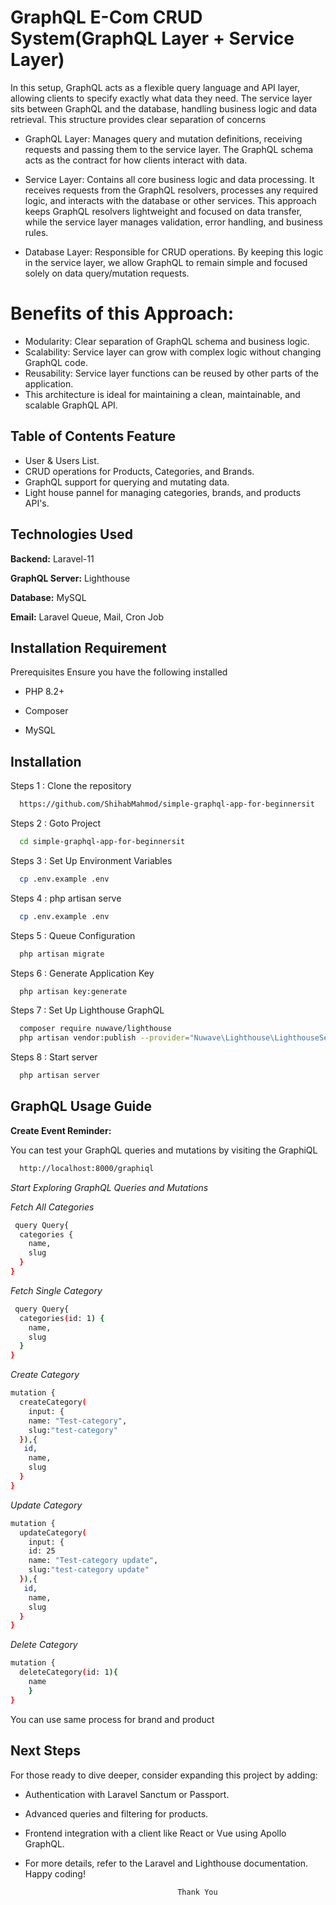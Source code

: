 
# GraphQL E-Com CRUD System(GraphQL Layer + Service Layer)

In this setup, GraphQL acts as a flexible query language and API layer, allowing clients to specify exactly what data they need. The service layer sits between GraphQL and the database, handling business logic and data retrieval. This structure provides clear separation of concerns

- GraphQL Layer: Manages query and mutation definitions, receiving requests and passing them to the service layer. The GraphQL schema acts as the contract for how clients interact with data.

- Service Layer: Contains all core business logic and data processing. It receives requests from the GraphQL resolvers, processes any required logic, and interacts with the database or other services. This approach keeps GraphQL resolvers lightweight and focused on data transfer, while the service layer manages validation, error handling, and business rules.

- Database Layer: Responsible for CRUD operations. By keeping this logic in the service layer, we allow GraphQL to remain simple and focused solely on data query/mutation requests.

# Benefits of this Approach:

- Modularity: Clear separation of GraphQL schema and business logic.
- Scalability: Service layer can grow with complex logic without changing GraphQL code.
- Reusability: Service layer functions can be reused by other parts of the application.
- This architecture is ideal for maintaining a clean, maintainable, and scalable GraphQL API.

## Table of Contents Feature

- User & Users List.
- CRUD operations for Products, Categories, and Brands.
- GraphQL support for querying and mutating data.
- Light house pannel for managing categories, brands, and products API's.




## Technologies Used



**Backend:** Laravel-11

**GraphQL Server:** Lighthouse

**Database:** MySQL

**Email:** Laravel Queue, Mail, Cron Job


## Installation Requirement

Prerequisites Ensure you have the following installed

- PHP 8.2+

- Composer 

- MySQL


## Installation

Steps 1 : Clone the repository

```bash
  https://github.com/ShihabMahmod/simple-graphql-app-for-beginnersit

```


Steps 2 : Goto Project

```bash
  cd simple-graphql-app-for-beginnersit

```

Steps 3 : Set Up Environment Variables

```bash
  cp .env.example .env

```


Steps 4 : php artisan serve

```bash
  cp .env.example .env

```

Steps 5 : Queue Configuration

```bash
  php artisan migrate

```


Steps 6 : Generate Application  Key

```bash
  php artisan key:generate

```

Steps 7 : Set Up Lighthouse GraphQL

```bash
  composer require nuwave/lighthouse
  php artisan vendor:publish --provider="Nuwave\Lighthouse\LighthouseServiceProvider"

```


Steps 8 : Start server

```bash
  php artisan server

```
    
## GraphQL Usage Guide

**Create Event Reminder:**

You can test your GraphQL queries and mutations by visiting the GraphiQL

```bash
  http://localhost:8000/graphiql

```

*Start Exploring GraphQL Queries and Mutations*

*Fetch All Categories*
```bash
 query Query{
  categories {
    name,
    slug
  }
}
```

*Fetch Single Category*
```bash
 query Query{
  categories(id: 1) {
    name,
    slug
  }
}
```

*Create Category*
```bash
mutation {
  createCategory(
    input: {
    name: "Test-category",
    slug:"test-category"
  }),{
   id,
    name,
    slug
  }
}
```
*Update Category*
```bash
mutation {
  updateCategory(
    input: {
    id: 25
    name: "Test-category update",
    slug:"test-category update"
  }),{
   id,
    name,
    slug
  }
}
```
*Delete Category*
```bash
mutation {
  deleteCategory(id: 1){
    name
    }
}
```

You can use same process for brand and product

## Next Steps
For those ready to dive deeper, consider expanding this project by adding:

- Authentication with Laravel Sanctum or Passport.
- Advanced queries and filtering for products.
- Frontend integration with a client like React or Vue using Apollo GraphQL.
- For more details, refer to the Laravel and Lighthouse documentation. Happy coding!

                                        Thank You


